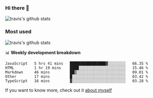 ### Hi there 👋

<!--
**HondryTravis/HondryTravis** is a ✨ _special_ ✨ repository because its `README.md` (this file) appears on your GitHub profile.

Here are some ideas to get you started:

- 🔭 I’m currently working on ...
- 🌱 I’m currently learning ...
- 👯 I’m looking to collaborate on ...
- 🤔 I’m looking for help with ...
- 💬 Ask me about ...
- 📫 How to reach me: ...
- 😄 Pronouns: ...
- ⚡ Fun fact: ...
-->

![travis's github stats](https://github-readme-stats.vercel.app/api?username=HondryTravis&hide=stars)
### Most used
![travis's github stats](https://github-readme-stats.anuraghazra1.vercel.app/api/top-langs/?username=HondryTravis&layout=compact&hide_title=true)

📊 **Weekly development breakdown**

<!--START_SECTION:waka-->
```text
JavaScript   5 hrs 41 mins   ████████████████▓░░░░░░░░   66.35 % 
HTML         1 hr 19 mins    ████░░░░░░░░░░░░░░░░░░░░░   15.46 % 
Markdown     46 mins         ██▒░░░░░░░░░░░░░░░░░░░░░░   09.01 % 
Other        17 mins         █░░░░░░░░░░░░░░░░░░░░░░░░   03.42 % 
TypeScript   16 mins         ▓░░░░░░░░░░░░░░░░░░░░░░░░   03.28 % 
```
<!--END_SECTION:waka-->

If you want to know more, check out it [about myself](https://hondrytravis.github.io/)
